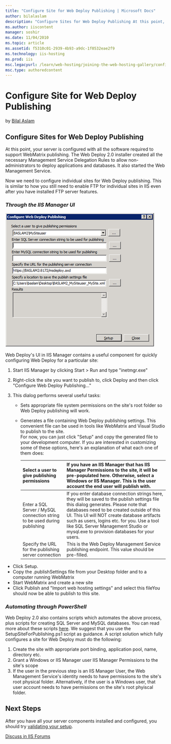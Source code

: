 ```yaml
---
title: "Configure Site for Web Deploy Publishing | Microsoft Docs"
author: bilalaslam
description: "Configure Sites for Web Deploy Publishing At this point, your server is configured with all the software required to support WebMatrix publishing. The Web De..."
ms.author: iiscontent
manager: soshir
ms.date: 11/04/2010
ms.topic: article
ms.assetid: f5310c01-2939-4b93-a9dc-1f0532eae2f9
ms.technology: iis-hosting
ms.prod: iis
msc.legacyurl: /learn/web-hosting/joining-the-web-hosting-gallery/configure-site-for-web-deploy-publishing
msc.type: authoredcontent
---
```

Configure Site for Web Deploy Publishing
====================
by [Bilal Aslam](https://github.com/bilalaslam)

## Configure Sites for Web Deploy Publishing

At this point, your server is configured with all the software required to support WebMatrix publishing. The Web Deploy 2.0 installer created all the necessary Management Service Delegation Rules to allow non-administrators to deploy applications and databases. It also started the Web Management Service.

Now we need to configure individual sites for Web Deploy publishing. This is similar to how you still need to enable FTP for individual sites in IIS even after you have installed FTP server features.

### *Through the IIS Manager UI*

[![](configure-site-for-web-deploy-publishing/_static/image2.png)](configure-site-for-web-deploy-publishing/_static/image1.png)

Web Deploy's UI in IIS Manager contains a useful component for quickly configuring Web Deploy for a particular site:

1. Start IIS Manager by clicking Start &gt; Run and type "inetmgr.exe"
2. Right-click the site you want to publish to, click Deploy and then click "Configure Web Deploy Publishing…"
3. This dialog performs several useful tasks:  

    - Sets appropriate file system permissions on the site's root folder so Web Deploy publishing will work.
    - Generates a file containing Web Deploy publishing settings. This convenient file can be used in tools like WebMatrix and Visual Studio to publish to the site.  
 For now, you can just click "Setup" and copy the generated file to your development computer. If you are interested in customizing some of these options, here's an explanation of what each one of them does:  

        | Select a user to give publishing permissions | If you have an IIS Manager that has IIS Manager Permissions to the site, it will be pre-populated here. Otherwise, select a Windows or IIS Manager. This is the user account the end user will publish with. |
        | --- | --- |
        | Enter a SQL Server / MySQL connection string to be used during publishing | If you enter database connection strings here, they will be saved to the publish settings file this dialog generates. Please note that databases need to be created outside of this UI. This UI will NOT create database artifacts such as users, logins etc. for you. Use a tool like SQL Server Management Studio or mysql.exe to provision databases for your users. |
        | Specify the URL for the publishing server connection | This is the Web Deploy Management Service publishing endpoint. This value should be pre-filled. |
- Click Setup.
- Copy the .publishSettings file from your Desktop folder and to a computer running WebMatrix
- Start WebMatrix and create a new site
- Click Publish and "Import web hosting settings" and select this fileYou should now be able to publish to this site.

### *Automating through PowerShell*

Web Deploy 2.0 also contains scripts which automates the above process, plus scripts for creating SQL Server and MySQL databases. You can read more about these scripts [here](../../publish/using-web-deploy/web-deploy-powershell-cmdlets.md). We suggest that you use the SetupSiteForPublishing.ps1 script as guidance. A script solution which fully configures a site for Web Deploy must do the following:

1. Create the site with appropriate port binding, application pool, name, directory etc.
2. Grant a Windows or IIS Manager user IIS Manager Permissions to the site's scope
3. If the user in the previous step is an IIS Manager User, the Web Management Service's identity needs to have permissions to the site's root physical folder. Alternatively, if the user is a Windows user, that user account needs to have permissions on the site's root phyiscal folder.

## Next Steps

After you have all your server components installed and configured, you should try [validating your setup](validate-your-server-configuration.md "Validate your server setup").

[Discuss in IIS Forums](https://forums.iis.net/1157.aspx)